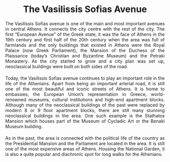 <!-- Use the following commented lines to include monument coordinates and attributes (leave empty lines if the monument has no additional info)
37.975343 23.742680
History, Nature and surroundings, District History, Urban scenery 
culture, politics, architecture, history, neoclassicism, walk, gardens
-->

<h1 align="center">The Vasilissis Sofias Avenue</h1>

<p align="justify" style="margin-top:20px;margin-bottom:20px;">
The Vasilissis Sofias avenue is one of the main and most important avenues in central Athens. It connects the city centre with the rest of the city. The first “European Avenue” of the Greek state, it was the face of Athens in the 19th century and first half of the 20th century when the area was full of farmlands and the only buildings that existed in Athens were the Royal Palace (now Greek Parliament), the Mansion of the Duchess of the Plaissance (today’s Christian and Byzantine Museum) and the Petraki Monastery. As the city started to grow and a city plan was set up, neoclassical buildings were built on both sides of the road.
</p>

<p align="justify" style="margin-top:20px;margin-bottom:20px;">
Today, the Vasilissis Sofias avenue continues to play an important role in the life of the Athenians. Apart from being an important arterial road, it is still one of the most beautiful and iconic streets of Athens. It is home to embassies, the European Union’s representation in Greece, world-renowned museums, cultural institutions and high-end apartment blocks. Although many of the neoclassical buildings of the past were replaced by modern 8 or 9 floor apartment blocks, there are still many stunning neoclassical buildings in the area. One such example is the Stathatos Mansion which houses part of the Museum of Cycladic Art or the Benaki Museum building.
</p>

<p align="justify" style="margin-top:20px;margin-bottom:20px;">
As in the past, the area is connected with the political life of the country as the Presidential Mansion and the Parliament are located in the area. It is still one of the most expensive areas of Athens. Housing the National Garden, it is also a quite popular and diachronic spot for long walks for the Athenians.
</p>